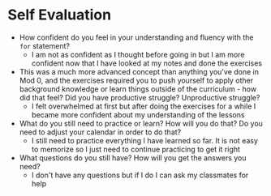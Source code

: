 # Self Evaluation

- How confident do you feel in your understanding and fluency with the `for` statement?
  * I am not as confident as I thought before going in but I am more confident now that I have looked at my notes and done the exercises
- This was a much more advanced concept than anything you've done in Mod 0, and the exercises required you to push yourself to apply other background knowledge or learn things outside of the curriculum - how did that feel? Did you have productive struggle? Unproductive struggle?
  * I felt overwhelmed at first but after doing the exercises for a while I became more confident about my understanding of the lessons
- What do you still need to practice or learn? How will you do that? Do you need to adjust your calendar in order to do that?
  * I still need to practice everything I have learned so far. It is not easy to memorize so I just need to continue practicing to get it right
- What questions do you still have? How will you get the answers you need?
  * I don't have any questions but if I do I can ask my classmates for help
